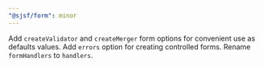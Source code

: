 ```yaml
---
"@sjsf/form": minor
---
```


Add `createValidator` and `createMerger` form options for convenient use as defaults values.
Add `errors` option for creating controlled forms.
Rename `formHandlers` to `handlers`.
